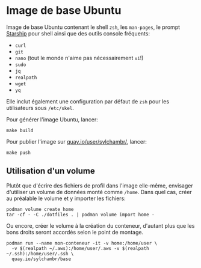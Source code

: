 # Image de base Ubuntu

Image de base Ubuntu contenant le shell `zsh`, les `man-pages`, le prompt [Starship](https://starship.rs) pour shell ainsi que des outils console fréquents:

* `curl`
* `git`
* `nano` (tout le monde n'aime pas nécessairement `vi`!)
* `sudo`
* `jq`
* `realpath`
* `wget`
* `yq`

Elle inclut également une configuration par défaut de `zsh` pour les utilisateurs sous `/etc/skel`.

Pour générer l'image Ubuntu, lancer:

```shell
make build
```

Pour publier l'image sur [quay.io/user/sylchambr/](https://quay.io/user/sylchambr/), lancer:

```shell
make push
```

## Utilisation d'un volume

Plutôt que d'écrire des fichiers de profil dans l'image elle-même, envisager d'utiliser un volume de données monté comme `/home`. Dans quel cas, créer au préalable le volume et y importer les fichiers:

```shell
podman volume create home
tar -cf - -C ./dotfiles . | podman volume import home -

```

Ou encore, créer le volume à la création du conteneur, d'autant plus que les bons droits seront accordés selon le point de montage.

```shell
podman run --name mon-conteneur -it -v home:/home/user \
  -v $(realpath ~/.aws):/home/user/.aws -v $(realpath ~/.ssh):/home/user/.ssh \
  quay.io/sylchambr/base
```
